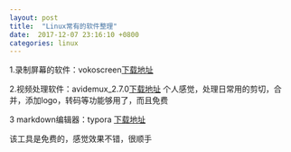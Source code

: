 ```yaml
---
layout: post
title:  "Linux常有的软件整理"
date:  2017-12-07 23:16:10 +0800
categories: linux
---
```


1.录制屏幕的软件：vokoscreen[下载地址](http://linuxecke.volkoh.de/vokoscreen/vokoscreen.html)

2.视频处理软件：avidemux_2.7.0[下载地址](https://www.fosshub.com/Avidemux.html)
  个人感觉，处理日常用的剪切，合并，添加logo，转码等功能够用了，而且免费

3 markdown编辑器：typora [下载地址](https://www.typora.io/#linux)

 该工具是免费的，感觉效果不错，很顺手

